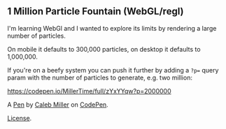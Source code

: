 1 Million Particle Fountain (WebGL/regl)
----------------------------------------
I'm learning WebGl and I wanted to explore its limits by rendering a large number of particles.

On mobile it defaults to 300,000 particles, on desktop it defaults to 1,000,000.

If you're on a beefy system you can push it further by adding a `?p=` query param with the number of particles to generate, e.g. two million:

https://codepen.io/MillerTime/full/zYxYYqw?p=2000000

A [Pen](https://codepen.io/MillerTime/pen/zYxYYqw) by [Caleb Miller](https://codepen.io/MillerTime) on [CodePen](https://codepen.io).

[License](https://codepen.io/MillerTime/pen/zYxYYqw/license).